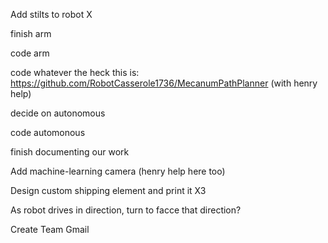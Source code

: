 Add stilts to robot X

finish arm

code arm

code whatever the heck this is: https://github.com/RobotCasserole1736/MecanumPathPlanner (with henry help)

decide on autonomous

code automonous

finish documenting our work

Add machine-learning camera (henry help here too)

Design custom shipping element and print it X3

As robot drives in direction, turn to facce that direction?

Create Team Gmail
